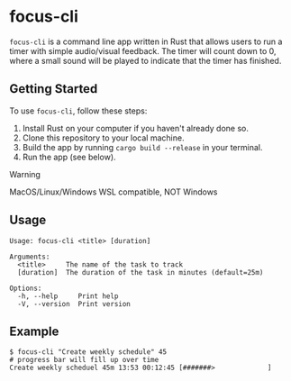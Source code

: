 # focus-cli

`focus-cli` is a command line app written in Rust that allows users to run a timer with simple audio/visual feedback. The timer will count down to 0, where a small sound will be played to indicate that the timer has finished.

## Getting Started

To use `focus-cli`, follow these steps:

1. Install Rust on your computer if you haven't already done so.
2. Clone this repository to your local machine.
3. Build the app by running `cargo build --release` in your terminal.
4. Run the app (see below).

> [!warning]
> MacOS/Linux/Windows WSL compatible, NOT Windows

## Usage

```shell
Usage: focus-cli <title> [duration]

Arguments:
  <title>     The name of the task to track
  [duration]  The duration of the task in minutes (default=25m)

Options:
  -h, --help     Print help
  -V, --version  Print version
```

## Example

```shell
$ focus-cli "Create weekly schedule" 45
# progress bar will fill up over time
Create weekly scheduel 45m 13:53 00:12:45 [#######>             ]
````
